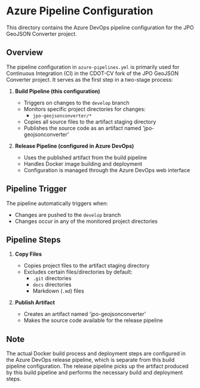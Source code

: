 # Azure Pipeline Configuration

This directory contains the Azure DevOps pipeline configuration for the JPO GeoJSON Converter project.

## Overview

The pipeline configuration in `azure-pipelines.yml` is primarily used for Continuous Integration (CI) in the CDOT-CV fork of the JPO GeoJSON Converter project. It serves as the first step in a two-stage process:

1. **Build Pipeline (this configuration)**
   - Triggers on changes to the `develop` branch
   - Monitors specific project directories for changes:
     - `jpo-geojsonconverter/*`
   - Copies all source files to the artifact staging directory
   - Publishes the source code as an artifact named 'jpo-geojsonconverter'

2. **Release Pipeline (configured in Azure DevOps)**
   - Uses the published artifact from the build pipeline
   - Handles Docker image building and deployment
   - Configuration is managed through the Azure DevOps web interface

## Pipeline Trigger

The pipeline automatically triggers when:

- Changes are pushed to the `develop` branch
- Changes occur in any of the monitored project directories

## Pipeline Steps

1. **Copy Files**
   - Copies project files to the artifact staging directory
   - Excludes certain files/directories by default:
     - `.git` directories
     - `docs` directories
     - Markdown (`.md`) files

2. **Publish Artifact**
   - Creates an artifact named 'jpo-geojsonconverter'
   - Makes the source code available for the release pipeline

## Note

The actual Docker build process and deployment steps are configured in the Azure DevOps release pipeline, which is separate from this build pipeline configuration. The release pipeline picks up the artifact produced by this build pipeline and performs the necessary build and deployment steps.
